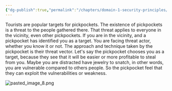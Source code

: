```yaml
---
{"dg-publish":true,"permalink":"/chapters/domain-1-security-principles/domain-1-security-principles/1-3-threats-vulnerabilities-and-likelihood/","noteIcon":""}
---
```


Tourists are popular targets for pickpockets. The existence of pickpockets is a threat to the people gathered there. That threat applies to everyone in the vicinity, even other pickpockets. If you are in the vicinity, and a pickpocket has identified you as a target. You are facing threat actor, whether you know it or not. The approach and technique taken by the pickpocket is their threat vector. Let's say the pickpocket chooses you as a target, because they see that it will be easier or more profitable to steal from you. Maybe you are distracted have jewelry to snatch, in other words, you are vulnerable compared to others people. So the pickpocket feel that they can exploit the vulnerabilities or weakness.

![pasted_image_8.png](/img/user/pasted_image_8.png)